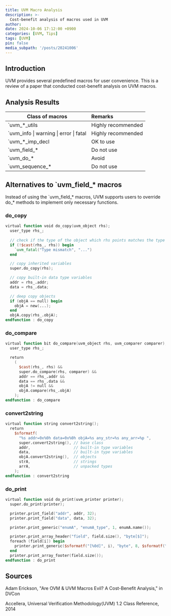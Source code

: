 ```yaml
---
title: UVM Macro Analysis
description: >-
  Cost-benefit analysis of macros used in UVM
author:
date: 2024-10-06 17:12:00 +0900
categories: [UVM, Tips]
tags: [UVM]
pin: false
media_subpath: '/posts/20241006'
---
```


## Introduction
UVM provides several predefined macros for user convenience. This is a review of a paper that conducted cost-benefit analysis on UVM macros.


## Analysis Results
| Class of macros                            | Remarks            |
| ------------------------------------------ | :----------------- | 
| &#96;uvm_&#42;_utils                             | Highly recommended |
| &#96;uvm_info \| warning \| error \| fatal    | Highly recommended |
| &#96;uvm_&#42;_imp_decl                          | OK to use          |
| &#96;uvm_field_&#42;                             | Do not use         |
| &#96;uvm_do_&#42;                                | Avoid              |
| &#96;uvm_sequence_&#42;                          | Do not use         |


## Alternatives to `uvm_field_* macros
Instead of using the `uvm_field_* macros, UVM supports users to override do_* methods to implement only necessary functions.


### do_copy
```verilog
virtual function void do_copy(uvm_object rhs);
  user_type rhs_;
  
  // check if the type of the object which rhs points matches the type of user_type
  if (!$cast(rhs_, rhs)) begin
    `uvm_fatal("Type mismatch", "...")
  end

  // copy inherited variables
  super.do_copy(rhs);

  // copy built-in data type variables
  addr = rhs_.addr;
  data = rhs_.data;

  // deep copy objects
  if (objA == null) begin
    objA = new(...);
  end
  objA.copy(rhs_.objA);
endfunction : do_copy
```


### do_compare
```verilog
virtual function bit do_compare(uvm_object rhs, uvm_comparer comparer);
  user_type rhs_;

  return
    (
      $cast(rhs_, rhs) &&
      super.do_compare(rhs, comparer) &&
      addr == rhs_.addr &&
      data == rhs_.data &&
      objA != null &&
      objA.compare(rhs_.objA)
    );
endfunction : do_compare
```


### convert2string
```verilog
virtual function string convert2string();
  return
    $sformatf(
      "%s addr=0x%0h data=0x%0h objA=%s any_str=%s any_arr=%p ",
      super.convert2string(), // base class
      addr,                   // built-in type variables
      data,                   // built-in type variables
      objA.convert2string(),  // objects
      strA,                   // strings
      arrA,                   // unpacked types
    );
endfunction : convert2string
```

### do_print
```verilog
virtual function void do_print(uvm_printer printer);
  super.do_print(printer);

  printer.print_field("addr", addr, 32);
  printer.print_field("data", data, 32);

  printer.print_generic("enumA", "enumA_type", 1, enumA.name());

  printer.print_array_header("field", field.size(), "byte[$]");
  foreach (field[i]) begin
    printer.print_generic($sformatf("[%0d]", i), "byte", 8, $sformatf("0x%0h", field[i]));
  end
  printer.print_array_footer(field.size());
endfunction : do_print
```


## Sources
Adam Erickson, "Are OVM & UVM Macros Evil? A Cost-Benefit Analysis," in DVCon

Accellera, Universal Verification Methodology(UVM) 1.2 Class Reference, 2014
